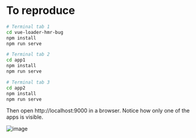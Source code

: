# To reproduce

```sh
# Terminal tab 1
cd vue-loader-hmr-bug
npm install
npm run serve

# Terminal tab 2
cd app1
npm install
npm run serve

# Terminal tab 3
cd app2
npm install
npm run serve
```

Then open http://localhost:9000 in a browser. Notice how only one of the apps is visible.

![image](https://user-images.githubusercontent.com/5524384/101824968-38860e80-3aea-11eb-9aea-e2d7321f0cbb.png)
